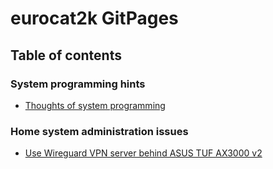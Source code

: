 # eurocat2k GitPages

## Table of contents

### System programming hints
 - [Thoughts of system programming](docs/systemprogramming/readme.md)

### Home system administration issues
 - [Use Wireguard VPN server behind ASUS TUF AX3000 v2](docs/vpn/readme.md)
